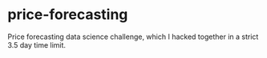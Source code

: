 # price-forecasting
Price forecasting data science challenge, which I hacked together in a strict 3.5 day time limit.
